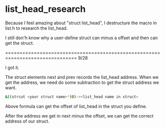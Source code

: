 # list_head_research

Because I feel amazing about "struct list_head", I destructure the macro in list.h to research the list_head.

I still don'h know why a user-define struct can minus a offset and then can get the struct.


===============================================================================
9/28

I got it.

The struct elements next and prev records the list_head address.
When we get the address, we need do some subtraction to get the struct address we want.

```sh
&((strcut <your struct name>*)0)-><list_head name in struct>
```

Above formula can get the offset of list_head in the struct you define.

After the address we get in next minus the offset, we can get the correct address of our struct.
